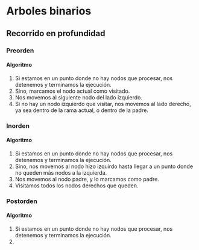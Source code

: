 # Arboles binarios

## Recorrido en profundidad

### Preorden

#### Algoritmo

1. Si estamos en un punto donde no hay nodos que procesar, nos detenemos y terminamos la ejecución.
2. Sino, marcamos el nodo actual como visitado.
3. Nos movemos al siguiente nodo del lado izquierdo.
4. Si no hay un nodo izquierdo que visitar, nos movemos al lado derecho, ya sea dentro de la rama actual, o dentro de la padre.

### Inorden

#### Algoritmo

1. Si estamos en un punto donde no hay nodos que procesar, nos detenemos y terminamos la ejecución.
2. Sino, nos movemos al nodo hizo izquirdo hasta llegar a un punto donde no queden más nodos a la izquierda.
3. Nos movemos al nodo padre, y lo marcamos como padre.
4. Visitamos todos los nodos derechos que queden.

### Postorden

#### Algoritmo

1. Si estamos en un punto donde no hay nodos que procesar, nos detenemos y terminamos la ejecución.
2.